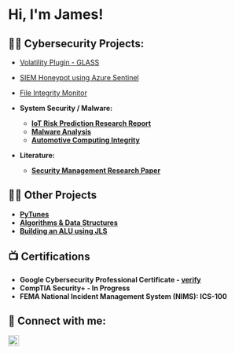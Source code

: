 <h1>Hi, I'm James!

<h2>👨‍💻 Cybersecurity Projects:</h2>

- [Volatility Plugin - GLASS](https://github.com/James1950/GLASS-volatility)
- [SIEM Honeypot using Azure Sentinel](https://github.com/James1950/SIEM-Honeypot---Sentinel-Lab)
- [File Integrity Monitor](https://github.com/James1950/File-Integrity-Monitor)
  
-
  <b> System Security / Malware: <b>
  - [IoT Risk Prediction Research Report](https://github.com/James1950/System-Security---IoT-Device-Risk-Prediction-Research-Presentation)
  - [Malware Analysis](https://github.com/James1950/Malware-Analysis)
  - [Automotive Computing Integrity](https://github.com/James1950/autoComputingIntegrityProj)

-
  <b> Literature: <b>
  - [Security Management Research Paper](https://github.com/James1950/CBL-Security-Research-Paper)

<h2>👨‍💻 Other Projects</h2>

- [PyTunes](https://github.com/James1950/pytunes)
- [Algorithms & Data Structures](https://github.com/James1950/Data-Structures-and-Algorithms-)
- [Building an ALU using JLS](https://github.com/James1950/Building-an-ALU-using-JLS)
  
<h2>📺 Certifications</h2>

- Google Cybersecurity Professional Certificate - [verify](https://www.credly.com/badges/505230a4-343f-4620-b0cf-4ef9a34e0115/linked_in_profile)
- CompTIA Security+ - In Progress
- FEMA National Incident Management System (NIMS): ICS-100


<h2> 🤳 Connect with me:</h2>

[<img align="left" alt="JoshMadakor | LinkedIn" width="22px" src="https://cdn.jsdelivr.net/npm/simple-icons@v3/icons/linkedin.svg" />][linkedin]

[linkedin]: https://linkedin.com/in/james-baumhardt-0a166a250

